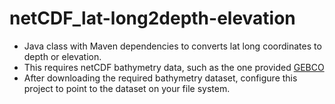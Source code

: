 # netCDF_lat-long2depth-elevation

- Java class with Maven dependencies to converts lat long coordinates to depth or elevation.
- This requires netCDF bathymetry data, such as the one provided [GEBCO](https://www.gebco.net/data_and_products/gridded_bathymetry_data/])
- After downloading the required bathymetry dataset, configure this project to point to the dataset on your file system.
